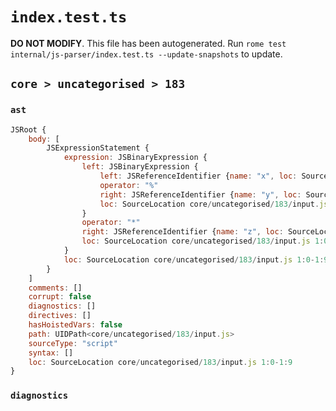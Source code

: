 # `index.test.ts`

**DO NOT MODIFY**. This file has been autogenerated. Run `rome test internal/js-parser/index.test.ts --update-snapshots` to update.

## `core > uncategorised > 183`

### `ast`

```javascript
JSRoot {
	body: [
		JSExpressionStatement {
			expression: JSBinaryExpression {
				left: JSBinaryExpression {
					left: JSReferenceIdentifier {name: "x", loc: SourceLocation core/uncategorised/183/input.js 1:0-1:1 (x)}
					operator: "%"
					right: JSReferenceIdentifier {name: "y", loc: SourceLocation core/uncategorised/183/input.js 1:4-1:5 (y)}
					loc: SourceLocation core/uncategorised/183/input.js 1:0-1:5
				}
				operator: "*"
				right: JSReferenceIdentifier {name: "z", loc: SourceLocation core/uncategorised/183/input.js 1:8-1:9 (z)}
				loc: SourceLocation core/uncategorised/183/input.js 1:0-1:9
			}
			loc: SourceLocation core/uncategorised/183/input.js 1:0-1:9
		}
	]
	comments: []
	corrupt: false
	diagnostics: []
	directives: []
	hasHoistedVars: false
	path: UIDPath<core/uncategorised/183/input.js>
	sourceType: "script"
	syntax: []
	loc: SourceLocation core/uncategorised/183/input.js 1:0-1:9
}
```

### `diagnostics`

```

```
